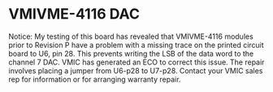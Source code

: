 # VMIVME-4116 DAC

Notice: My testing of this board has revealed that VMIVME-4116
modules prior to Revision P have a problem with a missing trace on
the printed circuit board to U6, pin 28. This prevents writing the
LSB of the data word to the channel 7 DAC. VMIC has generated an
ECO to correct this issue. The repair involves placing a jumper
from U6-p28 to U7-p28. Contact your VMIC sales rep for information
or for arranging warranty repair.
